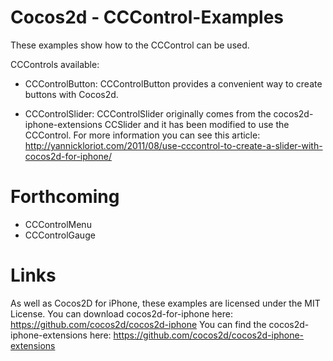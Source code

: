Cocos2d - CCControl-Examples
=====================
These examples show how to the CCControl can be used.

CCControls available:

 * CCControlButton:
CCControlButton provides a convenient way to create buttons with Cocos2d.

 * CCControlSlider:
CCControlSlider originally comes from the cocos2d-iphone-extensions CCSlider and it has been modified to use the CCControl. For more information you can see this article: http://yannickloriot.com/2011/08/use-cccontrol-to-create-a-slider-with-cocos2d-for-iphone/

Forthcoming
=====================

 * CCControlMenu
 * CCControlGauge

Links
===================== 
As well as Cocos2D for iPhone, these examples are licensed under the MIT License. 
You can download cocos2d-for-iphone here: https://github.com/cocos2d/cocos2d-iphone
You can find the cocos2d-iphone-extensions here: https://github.com/cocos2d/cocos2d-iphone-extensions
